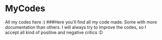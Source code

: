 # MyCodes
All my codes here :)
###Here you'll find all my code made. Some with more documentation than others. I will always try to improve the codes, so I accept all kind of positive and negative critics :D

